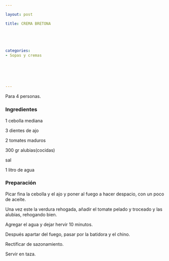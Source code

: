 ```yaml
---

layout: post

title: CREMA BRETONA





categories:
- Sopas y cremas






---
```


Para 4 personas.

<h3>Ingredientes</h3>

1 cebolla mediana

3 dientes de ajo

2 tomates maduros

300 gr alubias(cocidas)

sal

1 litro de agua

<h3>Preparación</h3>

Picar fina la cebolla y el ajo y poner al fuego a hacer despacio, con un poco de aceite.

Una vez este la verdura rehogada, añadir el tomate pelado y troceado y las alubias, rehogando bien.

Agregar el agua y  dejar hervir 10 minutos.

Después apartar del fuego, pasar por la batidora y el chino.

Rectificar de sazonamiento.

Servir en taza.